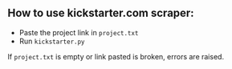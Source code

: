 ## How to use kickstarter.com scraper:

- Paste the project link in `project.txt`
- Run `kickstarter.py`

If `project.txt` is empty or link pasted is broken, errors are raised.

